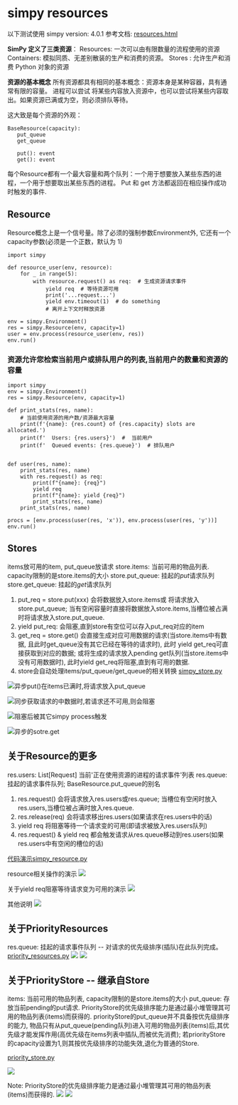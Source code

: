 # simpy resources
以下测试使用 simpy version: 4.0.1
参考文档:
[resources.html](https://simpy.readthedocs.io/en/latest/topical_guides/resources.html)

**SimPy 定义了三类资源**：
Resources: 一次可以由有限数量的流程使用的资源
Containers: 模拟同质、无差别散装的生产和消费的资源。
Stores : 允许生产和消费 Python 对象的资源

**资源的基本概念**
所有资源都具有相同的基本概念：资源本身是某种容器，具有通常有限的容量。
进程可以尝试 将某些内容放入资源中，也可以尝试将某些内容取出。如果资源已满或为空，则必须排队等待。

这大致是每个资源的外观：
```
BaseResource(capacity):
   put_queue
   get_queue

   put(): event
   get(): event
```
每个Resource都有一个最大容量和两个队列：一个用于想要放入某些东西的进程，一个用于想要取出某些东西的进程。
Put 和 get 方法都返回在相应操作成功时触发的事件.


## Resource
Resource概念上是一个信号量。除了必须的强制参数Environment外, 它还有一个capacity参数(必须是一个正数，默认为 1)
```
import simpy

def resource_user(env, resource):
    for _ in range(5):
        with resource.request() as req:  # 生成资源请求事件
            yield req  # 等待资源可用
            print('...request...')
            yield env.timeout(1)  # do something
            # 离开上下文时释放资源

env = simpy.Environment()
res = simpy.Resource(env, capacity=1)
user = env.process(resource_user(env, res))
env.run()

```


### 资源允许您检索当前用户或排队用户的列表,当前用户的数量和资源的容量

```
import simpy
env = simpy.Environment()
res = simpy.Resource(env, capacity=1)

def print_stats(res, name):
    # 当前使用资源的用户数/资源最大容量
    print(f'{name}: {res.count} of {res.capacity} slots are allocated.')
    print(f'  Users: {res.users}')  #  当前用户
    print(f'  Queued events: {res.queue}')  # 排队用户


def user(res, name):
    print_stats(res, name)
    with res.request() as req:
        print(f"{name}: {req}")
        yield req
        print(f"{name}: yield {req}")
        print_stats(res, name)
    print_stats(res, name)

procs = [env.process(user(res, 'x')), env.process(user(res, 'y'))]
env.run()
```


## Stores
items放可用的item, put_queue放请求
store.items: 当前可用的物品列表. capacity限制的是store.items的大小
store.put_queue: 挂起的*put*请求队列
store.get_queue: 挂起的*get*请求队列
1. put_req = store.put(xxx) 会将数据放入store.items或 将请求放入store.put_queue; 当有空闲容量时直接将数据放入store.items,当槽位被占满时将请求放入store.put_queue.
2. yield put_req: 会阻塞,直到store有空位可以存入put_req对应的item
3. get_req = store.get() 会直接生成对应可用数据的请求(当store.items中有数据, 且此时get_queue没有其它已经在等待的请求时), 此时 yield get_req可直接获取到对应的数据; 或将生成的请求放入pending get队列(当store.items中没有可用数据时), 此时yield get_req将阻塞,直到有可用的数据. 
4. store会自动处理items/put_queue/get_queue的相关转换
[simpy_store.py](images_attachments/5034800170094/simpy_store.py)

![异步put()在items已满时,将请求放入put_queue](images_attachments/3129618207887.png)

![同步获取请求的中数据时,若请求还不可用,则会阻塞](images_attachments/1191931186630.png)

![阻塞后被其它simpy process触发](images_attachments/4481947209070.png)


![异步的sotre.get](images_attachments/5738501214206.png)





## 关于Resource的更多
res.users: List[Request] 当前'正在使用资源的进程的请求事件'列表
res.queue: 挂起的请求事件队列; BaseResource.put_queue的别名

1. res.request() 会将请求放入res.users或res.queue; 当槽位有空闲时放入res.users,当槽位被占满时放入res.queue.
2. res.release(req) 会将请求移出res.users(如果请求在res.users中的话)
3. yield req 将阻塞等待一个请求变的可用(即请求被放入res.users队列)
4. res.request() & yield req 都会触发请求从res.queue移动到res.users(如果res.users中有空闲的槽位的话)

[代码演示simpy_resource.py](images_attachments/5034800170094/simpy_resource.py)

resource相关操作的演示
![](images_attachments/4825440159392.png)

关于yield req阻塞等待请求变为可用的演示
![](images_attachments/169248147259.png)

其他说明
![](images_attachments/5120255167425.png)

## 关于PriorityResources
res.queue: 挂起的请求事件队列 -- 对请求的优先级排序(插队)在此队列完成。
[priority_resources.py](images_attachments/5034800170094/priority_resources.py)
![](images_attachments/374122018248685.png)
![](images_attachments/254890519249387.png)

## 关于PriorityStore -- 继承自Store

items: 当前可用的物品列表,  capacity限制的是store.items的大小
put_queue: 存放当前pending的put请求.
PriorityStore的优先级排序能力是通过最小堆管理其可用的物品列表(items)而获得的.
priorityStore的put_queue并不具备按优先级排序的能力,
物品只有从put_queue(pending队列)进入可用的物品列表(items)后,其优先级才能发挥作用(高优先级在items列表中插队,而被优先消费); 
若priorityStore的capacity设置为1,则其按优先级排序的功能失效,退化为普通的Store.

[priority_store.py](images_attachments/5034800170094/priority_store.py)

![](images_attachments/4236615230970.png)



Note: PriorityStore的优先级排序能力是通过最小堆管理其可用的物品列表(items)而获得的.
![](images_attachments/268992918236552.png)
![](images_attachments/125030719245942.png)
